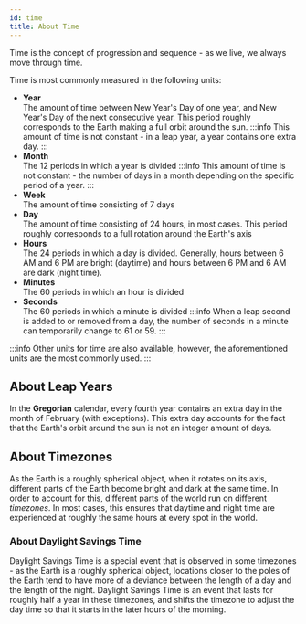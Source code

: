 ```yaml
---
id: time
title: About Time
---
```


Time is the concept of progression and sequence - as we live, we always move through time.

Time is most commonly measured in the following units:

- **Year**<br />
The amount of time between New Year's Day of one year, and New Year's Day of the next consecutive year. This period roughly corresponds to the Earth making a full orbit around the sun.
:::info
This amount of time is not constant - in a leap year, a year contains one extra day.
:::
- **Month**<br />
The 12 periods in which a year is divided
:::info
This amount of time is not constant - the number of days in a month depending on the specific period of a year.
:::
- **Week**<br />
The amount of time consisting of 7 days
- **Day**<br />
The amount of time consisting of 24 hours, in most cases. This period roughly corresponds to a full rotation around the Earth's axis
- **Hours**<br />
The 24 periods in which a day is divided. Generally, hours between 6 AM and 6 PM are bright (daytime) and hours between 6 PM and 6 AM are dark (night time).
- **Minutes**<br />
The 60 periods in which an hour is divided
- **Seconds**<br />
The 60 periods in which a minute is divided
:::info
When a leap second is added to or removed from a day, the number of seconds in a minute can temporarily change to 61 or 59.
:::

:::info
Other units for time are also available, however, the aforementioned units are the most commonly used.
:::

## About Leap Years

In the **Gregorian** calendar, every fourth year contains an extra day in the month of February (with exceptions). This extra day accounts for the fact that the Earth's orbit around the sun is not an integer amount of days.

## About Timezones

As the Earth is a roughly spherical object, when it rotates on its axis, different parts of the Earth become bright and dark at the same time. In order to account for this, different parts of the world run on different *timezones*. In most cases, this ensures that daytime and night time are experienced at roughly the same hours at every spot in the world.

### About Daylight Savings Time

Daylight Savings Time is a special event that is observed in some timezones - as the Earth is a roughly spherical object, locations closer to the poles of the Earth tend to have more of a deviance between the length of a day and the length of the night. Daylight Savings Time is an event that lasts for roughly half a year in these timezones, and shifts the timezone to adjust the day time so that it starts in the later hours of the morning.